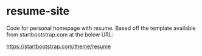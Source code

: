 # resume-site
Code for personal homepage with resume.  Based off the template available from startbootstrap.com at the below URL:

https://startbootstrap.com/theme/resume
